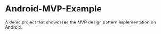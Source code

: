 # Android-MVP-Example
A demo project that showcases the MVP design pattern implementation on Android.
